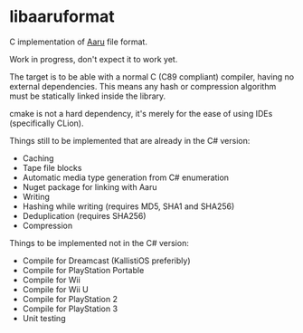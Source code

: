 # libaaruformat
C implementation of [Aaru](https://www.github.com/aaru-dps/Aaru) file format.

Work in progress, don't expect it to work yet.

The target is to be able with a normal C (C89 compliant) compiler, having no external dependencies.
This means any hash or compression algorithm must be statically linked inside the library.

cmake is not a hard dependency, it's merely for the ease of using IDEs (specifically CLion).

Things still to be implemented that are already in the C# version:
- Caching
- Tape file blocks
- Automatic media type generation from C# enumeration
- Nuget package for linking with Aaru
- Writing
- Hashing while writing (requires MD5, SHA1 and SHA256)
- Deduplication (requires SHA256)
- Compression

Things to be implemented not in the C# version:
- Compile for Dreamcast (KallistiOS preferibly)
- Compile for PlayStation Portable
- Compile for Wii
- Compile for Wii U
- Compile for PlayStation 2
- Compile for PlayStation 3
- Unit testing